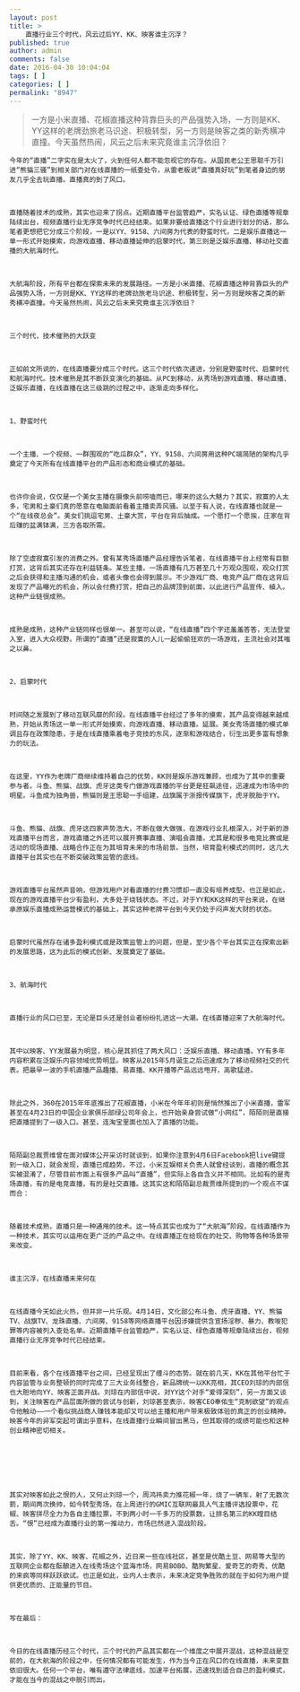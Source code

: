 ```yaml
---
layout: post
title: >
    直播行业三个时代，风云过后YY、KK、映客谁主沉浮？
published: true
author: admin
comments: false
date: 2016-04-30 10:04:04
tags: [ ]
categories: [ ]
permalink: "8947"
---
```

> 一方是小米直播、花椒直播这种背靠巨头的产品强势入场，一方则是KK、YY这样的老牌劲旅老马识途、积极转型，另一方则是映客之类的新秀横冲直撞。今天虽然热闹，风云之后未来究竟谁主沉浮依旧？


  
    
  
  
  
  
  
  
    今年的“直播”二字实在是太火了，火到任何人都不能忽视它的存在。从国民老公王思聪千万引进“熊猫三骚”到相关部门对在线直播的一纸查处令，从雷老板说“直播真好玩”到笔者身边的朋友几乎全去玩直播。直播真的到了风口。
  
  
  
    直播随着技术的成熟，其实也迎来了拐点。近期直播平台监管趋严，实名认证、绿色直播等规章陆续出台，视频直播行业无序竞争时代已经结束。如果非要给直播这个行业进行划分的话，那么笔者更想把它分成三个阶段，一是以YY、9158、六间房为代表的野蛮时代，二是娱乐直播这一单一形式开始摸索，向游戏直播、移动直播延伸的启蒙时代，第三则是泛娱乐直播、移动社交直播的大航海时代。
  
  
  
    大航海阶段，所有平台都在探索未来的发展路径。一方是小米直播、花椒直播这种背靠巨头的产品强势入场，一方则是KK、YY这样的老牌劲旅老马识途、积极转型，另一方则是映客之类的新秀横冲直撞。今天虽然热闹，风云之后未来究竟谁主沉浮依旧？
  
  
  
    三个时代，技术催熟的大跃变
  
  
  
    正如前文所说的，在线直播要分成三个时代。这三个时代依次递进，分别是野蛮时代、启蒙时代和航海时代。技术催熟是其不断跃变演化的基础。从PC到移动，从秀场到游戏直播、移动直播、泛娱乐直播，在线直播在这三级跳的过程之中，逐渐走向多样化。
  
  
  
    1、野蛮时代
  
  
  
    一个主播、一个视频、一群围观的“吃瓜群众”，YY、9158、六间房用这种PC端简陋的架构几乎奠定了今天所有在线直播平台的产品形态和商业模式的基础。
  
  
  
    也许你会说，仅仅是一个美女主播在摄像头前唠嗑而已，哪来的这么大魅力？其实，寂寞的人太多，宅男和土豪们真的愿意在电脑面前看着主播卖弄风骚。以至于有人说，在线直播也就是一个“在线夜总会”。美女们挑逗宅男、土豪大赏，平台在背后抽成。一个愿打一个愿挨，庄家在背后赚的盆满钵满，三方各取所需。
  
  
  
    除了空虚寂寞引发的消费之外。曾有某秀场直播产品经理告诉笔者，在线直播平台上经常有巨额打赏，这背后其实还存在利益链条。某些主播，一场直播有几万甚至几十万观众围观，观众打赏之后会获得和主播沟通的机会，或者头像也会得到展示。不少游戏厂商、电竞产品厂商在这背后发现了产品曝光的机会，所以会付费打赏，把自己的品牌顶到前面，以此进行产品宣传、植入。这种产业链很成熟。
  
  
  
    成熟是成熟，这种产业链同样也很单一。甚至可以说，“在线直播”四个字还羞羞答答，无法登堂入室，进入大众视野。所谓的“直播”还是寂寞的人儿一起偷偷狂欢的一场游戏，主流社会对其嗤之以鼻。
  
  
  
    2、启蒙时代
  
  
  
    时间随之发展到了移动互联风靡的阶段。在线直播平台经过了多年的摸索，其产品变得越来越成熟，开始从秀场这一单一形式开始摸索，向游戏直播、移动直播。延展。美女秀场直播的模式单调且存在政策隐患，于是在线直播乘着电子竞技的东风，逐渐和游戏结合，衍生出更多富有想象力的玩法。
  
  
  
    在这里，YY作为老牌厂商继续维持着自己的优势，KK则是娱乐游戏兼顾，也成为了其中的重要参与者。斗鱼、熊猫、战旗、虎牙这类专门做游戏直播的平台更是狂飙途径，迅速成为市场中的明星。斗鱼成为独角兽，熊猫则是王思聪一手组建，战旗属于浙报传媒旗下，虎牙脱胎于YY。
  
  
  
    斗鱼、熊猫、战旗、虎牙这四家声势浩大，不断在做大做强，在游戏行业扎根深入，对于新的游戏直播平台而言，游戏直播之外还可以展开赛事直播、演唱会直播，尤其是和很多电竞比赛或是活动的现场直播、战略合作正在为其培育未来的市场前景。当然，培育盈利模式的同时，这几大直播平台其实也在不断突破政策监管的底线。
  
  
  
    游戏直播平台虽然声音响，但游戏用户对看直播的付费习惯却一直没有培养成型。也正是如此，现在的游戏直播平台少有盈利，大多处于烧钱状态。不过，对于YY和KK这样的平台来说，在继承原娱乐直播成熟运营模式的基础上，其实这种老牌平台到今天仍处于闷声发大财的状态。
  
  
  
    启蒙时代虽然存在诸多盈利模式或是政策监管上的问题，但是，至少各个平台其实正在探索出新的发展思路，这为此后的模式创新、发展奠定了基础。
  
  
  
    3、航海时代
  
  
  
    直播行业的风口已至，无论是巨头还是创业者纷纷扎进这一大潮。在线直播迎来了大航海时代。
  
  
  
    其中以映客、YY发展最为明显，核心是其抓住了两大风口：泛娱乐直播、移动直播。YY有多年内容积累在泛娱乐内容领域优势明显。映客从2015年5月诞生之后迅速成为了移动视频社交的代表。把最早一波的手机直播产品趣播、易直播、KK开播等产品远远甩开，高歌猛进。
  
  
  
    除此之外，360在2015年年底推出了花椒直播，小米在今年年初则是悄然推出了小米直播，雷军甚至在4月23日的中国企业家俱乐部绿公司年会上，也开始亲身尝试做“小网红”，陌陌则是直接把直播提到了一级入口。甚至，连淘宝里面也加入了直播的功能。
  
  
  
    陌陌副总裁贾维曾在面对媒体公开采访时就谈到，如果你注意到4月6日Facebook把live键提到一级入口，就会发现，直播已成趋势。不过，小米互娱相关负责人就曾经谈到，直播的概念其实被混淆了，尽管目前市面上有很多产品叫“直播”，但实际上各自含义并不相同。比如有的是秀场直播，有的是电竞直播，有的是社交直播。这其实这和陌陌副总裁贾维所提到的一个观点不谋而合：
  
  
  
    随着技术成熟，直播只是一种通用的技术。这一特点其实也成为了“大航海”阶段，在线直播作为一种技术，其实可以运用在更广泛的产品之中。在线直播正在给现在的社交、购物等各种场景带来改变。
  
  
  
    谁主沉浮，在线直播未来何在
  
  
  
    在线直播今天如此火热，但并非一片乐观。4月14日，文化部公布斗鱼、虎牙直播、YY、熊猫TV、战旗TV、龙珠直播、六间房、9158等网络直播平台因涉嫌提供含宣扬淫秽、暴力、教唆犯罪等内容被列入查处名单。近期直播平台监管趋严，实名认证、绿色直播等规章陆续出台，视频直播行业无序竞争时代已经结束。
  
  
  
    目前来看，各个在线直播平台之间，已经呈现出了缠斗的态势。就在前几天，KK在其他平台忙于内容监管与业务整顿的同时完成了三大业务线整合，新品牌统一以KK亮相，其CEO刘琼的内部信也大胆地向YY、映客正面开战。刘琼在内部信中说，对YY这个对手“爱得深刻”，另一方面又谈到，关注映客在产品层面所做的尝试与创新，刘琼甚至表示，映客CEO奉佑生“克制欲望”的观点令他触动——一个看似挑战商人赚钱本能却又可以给主播和用户带来极致体验的真正的创业精神。映客今年的异军突起可谓出乎意料，在线直播行业瞬间冒出黑马，但其取得的成绩可能也和这种创业精神密切相关。
  
  
  
    
  
  
  
    其实对映客如此之恨的人，又何止刘琼一个，周鸿祎卖力推花椒一年，烧了一辆车，射了无数次箭，期间两次换帅，如今转型秀场，在上周进行的GMIC互联网最具人气主播评选投票中，花椒、映客拼尽全力为各自主播拉票，不到两小时一千多万的投票数，让排名第三的KK瞠目结舌。“恨”已经成为直播行业的第一推动力，市场已然进入混战阶段。
  
  
  
    其实，除了YY、KK、映客、花椒之外，近日来一些在线社区，甚至是优酷土豆、网易等大型的互联网企业都在酝酿进入在线秀场这个蓝海市场，网易BOBO、酷狗繁星、爱奇艺的奇秀、优酷的来疯等同样跃跃欲试。也正是如此，业内人士表示，未来决定竞争胜败的就在于如何为用户提供更优质的、正能量的节目。
  
  
  
    写在最后：
  
  
  
    今日的在线直播历经三个时代，三个时代的产品其实都在一个维度之中展开混战，这种混战是空前的，在大航海的阶段之中，任何情况都有可能发生，作为当今正在风口的在线直播，未来变数依旧很大。任何一个平台，唯有遵守法律底线，加速平台拓展，迅速找到适合自己的盈利模式，才能在当今的混战之中脱引而出。
  

